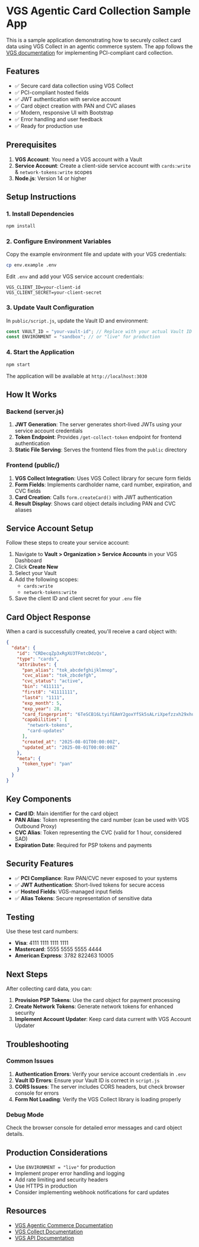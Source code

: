 # VGS Agentic Card Collection Sample App

This is a sample application demonstrating how to securely collect card data using VGS Collect in an agentic commerce system. The app follows the [VGS documentation](https://docs.verygoodsecurity.com/agentic-commerce/) for implementing PCI-compliant card collection.

## Features

- ✅ Secure card data collection using VGS Collect
- ✅ PCI-compliant hosted fields
- ✅ JWT authentication with service account
- ✅ Card object creation with PAN and CVC aliases
- ✅ Modern, responsive UI with Bootstrap
- ✅ Error handling and user feedback
- ✅ Ready for production use

## Prerequisites

1. **VGS Account**: You need a VGS account with a Vault
2. **Service Account**: Create a client-side service account with `cards:write` & `network-tokens:write` scopes
3. **Node.js**: Version 14 or higher

## Setup Instructions

### 1. Install Dependencies

```bash
npm install
```

### 2. Configure Environment Variables

Copy the example environment file and update with your VGS credentials:

```bash
cp env.example .env
```

Edit `.env` and add your VGS service account credentials:

```env
VGS_CLIENT_ID=your-client-id
VGS_CLIENT_SECRET=your-client-secret
```

### 3. Update Vault Configuration

In `public/script.js`, update the Vault ID and environment:

```javascript
const VAULT_ID = "your-vault-id"; // Replace with your actual Vault ID
const ENVIRONMENT = "sandbox"; // or "live" for production
```

### 4. Start the Application

```bash
npm start
```

The application will be available at `http://localhost:3030`

## How It Works

### Backend (server.js)

1. **JWT Generation**: The server generates short-lived JWTs using your service account credentials
2. **Token Endpoint**: Provides `/get-collect-token` endpoint for frontend authentication
3. **Static File Serving**: Serves the frontend files from the `public` directory

### Frontend (public/)

1. **VGS Collect Integration**: Uses VGS Collect library for secure form fields
2. **Form Fields**: Implements cardholder name, card number, expiration, and CVC fields
3. **Card Creation**: Calls `form.createCard()` with JWT authentication
4. **Result Display**: Shows card object details including PAN and CVC aliases

## Service Account Setup

Follow these steps to create your service account:

1. Navigate to **Vault > Organization > Service Accounts** in your VGS Dashboard
2. Click **Create New**
3. Select your Vault
4. Add the following scopes:
   - `cards:write`
   - `network-tokens:write`
5. Save the client ID and client secret for your `.env` file

## Card Object Response

When a card is successfully created, you'll receive a card object with:

```json
{
  "data": {
    "id": "CRDecqZp3xRgXU3TFmtcDdzQs",
    "type": "cards",
    "attributes": {
      "pan_alias": "tok_abcdefghijklmnop",
      "cvc_alias": "tok_zbcdefgh",
      "cvc_status": "active",
      "bin": "411111",
      "first8": "41111111",
      "last4": "1111",
      "exp_month": 5,
      "exp_year": 28,
      "card_fingerprint": "6TeSCB16LtyifEAmY2goxYfSk5sALriXpefzzxh29xhu",
      "capabilities": [
        "network-tokens",
        "card-updates"
      ],
      "created_at": "2025-08-01T00:00:00Z",
      "updated_at": "2025-08-01T00:00:00Z"
    },
    "meta": {
      "token_type": "pan"
    }
  }
}
```

## Key Components

- **Card ID**: Main identifier for the card object
- **PAN Alias**: Token representing the card number (can be used with VGS Outbound Proxy)
- **CVC Alias**: Token representing the CVC (valid for 1 hour, considered SAD)
- **Expiration Date**: Required for PSP tokens and payments

## Security Features

- ✅ **PCI Compliance**: Raw PAN/CVC never exposed to your systems
- ✅ **JWT Authentication**: Short-lived tokens for secure access
- ✅ **Hosted Fields**: VGS-managed input fields
- ✅ **Alias Tokens**: Secure representation of sensitive data

## Testing

Use these test card numbers:

- **Visa**: 4111 1111 1111 1111
- **Mastercard**: 5555 5555 5555 4444
- **American Express**: 3782 822463 10005

## Next Steps

After collecting card data, you can:

1. **Provision PSP Tokens**: Use the card object for payment processing
2. **Create Network Tokens**: Generate network tokens for enhanced security
3. **Implement Account Updater**: Keep card data current with VGS Account Updater

## Troubleshooting

### Common Issues

1. **Authentication Errors**: Verify your service account credentials in `.env`
2. **Vault ID Errors**: Ensure your Vault ID is correct in `script.js`
3. **CORS Issues**: The server includes CORS headers, but check browser console for errors
4. **Form Not Loading**: Verify the VGS Collect library is loading properly

### Debug Mode

Check the browser console for detailed error messages and card object details.

## Production Considerations

- Use `ENVIRONMENT = "live"` for production
- Implement proper error handling and logging
- Add rate limiting and security headers
- Use HTTPS in production
- Consider implementing webhook notifications for card updates

## Resources

- [VGS Agentic Commerce Documentation](https://docs.verygoodsecurity.com/agentic-commerce/collect-card-data-from-user)
- [VGS Collect Documentation](https://www.verygoodsecurity.com/docs/collect)
- [VGS API Documentation](https://www.verygoodsecurity.com/docs/api) 